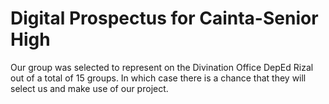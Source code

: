 # Digital Prospectus for Cainta-Senior High
Our group was selected to represent on the Divination Office DepEd Rizal out of a total of 15 groups. In which case there is a chance that they will select us and make use of our project.
